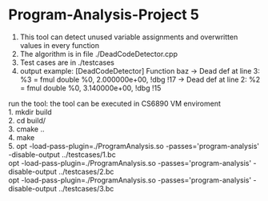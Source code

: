 # Program-Analysis-Project 5
1. This tool can detect unused variable assignments and overwritten values in every function
2. The algorithm is in file ./DeadCodeDetector.cpp
3. Test cases are in ./testcases
4. output example:
    [DeadCodeDetector] Function baz
    -> Dead def at line 3:   %3 = fmul double %0, 2.000000e+00, !dbg !17
    -> Dead def at line 2:   %2 = fmul double %0, 3.140000e+00, !dbg !15

run the tool: the tool can be executed in CS6890 VM enviroment  
    1. mkdir build  
    2. cd build/  
    3. cmake ..  
    4. make   
    5.  opt -load-pass-plugin=./ProgramAnalysis.so -passes='program-analysis'  -disable-output ../testcases/1.bc  
        opt -load-pass-plugin=./ProgramAnalysis.so -passes='program-analysis'  -disable-output ../testcases/2.bc  
        opt -load-pass-plugin=./ProgramAnalysis.so -passes='program-analysis'  -disable-output ../testcases/3.bc  

